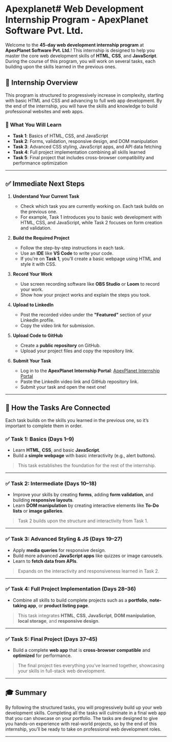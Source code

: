 # Apexplanet# Web Development Internship Program - ApexPlanet Software Pvt. Ltd.

Welcome to the **45-day web development internship program** at **ApexPlanet Software Pvt. Ltd.**! This internship is designed to help you master the core web development skills of **HTML**, **CSS**, and **JavaScript**. During the course of this program, you will work on several tasks, each building upon the skills learned in the previous ones.

## 🚀 **Internship Overview**

This program is structured to progressively increase in complexity, starting with basic HTML and CSS and advancing to full web app development. By the end of the internship, you will have the skills and knowledge to build professional websites and web apps.

### 🧩 **What You Will Learn**

* **Task 1**: Basics of HTML, CSS, and JavaScript
* **Task 2**: Forms, validation, responsive design, and DOM manipulation
* **Task 3**: Advanced CSS styling, JavaScript apps, and API data fetching
* **Task 4**: Full project implementation combining all skills learned
* **Task 5**: Final project that includes cross-browser compatibility and performance optimization

---

## ✅ **Immediate Next Steps**

1. **Understand Your Current Task**

   * Check which task you are currently working on. Each task builds on the previous one.
   * For example, Task 1 introduces you to basic web development with HTML, CSS, and JavaScript, while Task 2 focuses on form creation and validation.

2. **Build the Required Project**

   * Follow the step-by-step instructions in each task.
   * Use an **IDE** like **VS Code** to write your code.
   * If you're on **Task 1**, you'll create a basic webpage using HTML and style it with CSS.

3. **Record Your Work**

   * Use screen recording software like **OBS Studio** or **Loom** to record your work.
   * Show how your project works and explain the steps you took.

4. **Upload to LinkedIn**

   * Post the recorded video under the **"Featured"** section of your LinkedIn profile.
   * Copy the video link for submission.

5. **Upload Code to GitHub**

   * Create a **public repository** on GitHub.
   * Upload your project files and copy the repository link.

6. **Submit Your Task**

   * Log in to the **ApexPlanet Internship Portal**: [ApexPlanet Internship Portal](https://www.apexplanet.in/internship/)
   * Paste the LinkedIn video link and GitHub repository link.
   * Submit your task and open the next one!

---

## 🔗 **How the Tasks Are Connected**

Each task builds on the skills you learned in the previous one, so it’s important to complete them in order.

### ✅ **Task 1: Basics (Days 1–9)**

* Learn **HTML**, **CSS**, and basic **JavaScript**.
* Build a **simple webpage** with basic interactivity (e.g., alert buttons).

> This task establishes the foundation for the rest of the internship.

---

### ✅ **Task 2: Intermediate (Days 10–18)**

* Improve your skills by creating **forms**, adding **form validation**, and building **responsive layouts**.
* Learn **DOM manipulation** by creating interactive elements like **To-Do lists** or **image galleries**.

> Task 2 builds upon the structure and interactivity from Task 1.

---

### ✅ **Task 3: Advanced Styling & JS (Days 19–27)**

* Apply **media queries** for responsive design.
* Build more advanced **JavaScript apps** like quizzes or image carousels.
* Learn to **fetch data from APIs**.

> Expands on the interactivity and responsiveness learned in Task 2.

---

### ✅ **Task 4: Full Project Implementation (Days 28–36)**

* Combine all skills to build complete projects such as a **portfolio**, **note-taking app**, or **product listing page**.

> This task integrates **HTML**, **CSS**, **JavaScript**, **DOM manipulation**, **local storage**, and **responsive design**.

---

### ✅ **Task 5: Final Project (Days 37–45)**

* Build a complete **web app** that is **cross-browser compatible** and **optimized** for performance.

> The final project ties everything you’ve learned together, showcasing your skills in full-stack web development.

---

## 🎓 **Summary**

By following the structured tasks, you will progressively build up your web development skills. Completing all the tasks will culminate in a final web app that you can showcase on your portfolio. The tasks are designed to give you hands-on experience with real-world projects, so by the end of this internship, you’ll be ready to take on professional web development roles.

---
